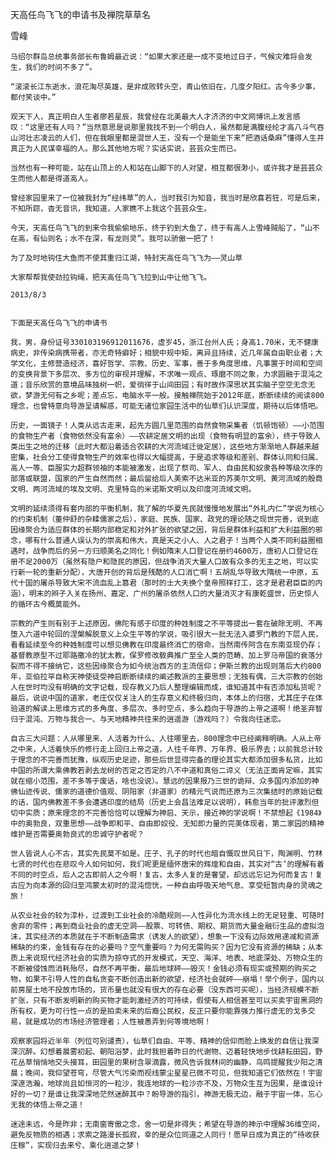 天高任鸟飞飞的申请书及禅院草草名

雪峰


    马绍尔群岛总统事务部长布鲁姆最近说：“如果大家还是一成不变地过日子，气候灾难将会发生，我们的时间不多了”。

    “滚滚长江东逝水，浪花淘尽英雄，是非成败转头空，青山依旧在，几度夕阳红。古今多少事，都付笑谈中。”

    观天下人，真正明白人生者廖若星辰，我曾经在北美最大人才济济的中文网博讯上发言感叹：“这里还有人吗？”当然意思是说那里我找不到一个明白人，虽然都是满腹经纶才高八斗气吞山河壮志凌云的人们，但在我眼里都是混世人王，没有一个是能坐下来“把酒话桑麻”懂得人生并真正为人民谋幸福的人。那么其他地方呢？实话实说，芸芸众生而已。

    当然也有一种可能，站在山顶上的人和站在山脚下的人对望，相互都很渺小，或许我才是芸芸众生而他人都是得道高人。

    曾经家园里来了一位被我封为“经纬草”的人，当时我引为知音，我当时是欣喜若狂，可是后来，不知所踪，杳无音讯，我知道，人家瞧不上我这个芸芸众生。

    今天，天高任鸟飞飞的到来令我偷偷地乐，终于钓到大鱼了，终于有高人上雪峰贼船了，“山不在高，有仙则名；水不在深，有龙则灵”。我可以骄傲一把了！

    为了及时地钩住大鱼而不使其重归江湖，特封天高任鸟飞飞为——灵山草

    大家帮帮我使劲拉钩绳，把天高任鸟飞飞拉到山中让他飞飞。

    2013/8/3


    下面是天高任鸟飞飞的申请书

    我，男，身份证号330103196912011676，虚岁45，浙江台州人氏；身高1.70米，无不健康病史，非传染病携带者，亦无奇特癖好；相貌中规中矩，离异且持续，近几年属自由职业者；大学文化，主修营造经济，喜好哲学、宗教、历史、军事，善于多角度思维，凡事置于时间和空间的变换背景下多层次、多方位的审视并理解，不求唯一观点、琢磨不同之象，力求圆融于混沌之道；音乐欣赏的意境品味独树一帜，爱徜徉于山间田园；有时故作深思状其实脑子空空无念无欲，梦游无何有之乡呢；差点忘，电脑水平一般。接触禅院始于2012年底，断断续续的阅读800理念，也曾特意向导游呈请解惑，可能无诸位家园生活中的仙草们认识深度，期待以后体悟吧。

    历史，一面镜子！人类从远古走来，起先方圆几里范围的自然食物采集者（饥顿饱顿）——小范围的食物生产者（食物依然没有富余）——农耕定居文明的出现（食物有明显的富余），终于导致人类出生之地的迁移（此时大都沿着适合农耕的大河流域迁徙定居），这些地方渐渐地人群越来越密集，社会分工使得食物生产的效率也得以大幅提高，于是追求等级和差别、群体认同和归属、高人一等、臣服实力超群领袖的本能被激发，出现了祭司、军人、自由民和奴隶各种等级次序的部落或联盟，国家的产生自然而然；最后留给后人美索不达米亚的苏美尔文明、黄河流域的殷商文明、两河流域的埃及文明、克里特岛的米诺斯文明以及印度河流域文明。

    文明的延续须得有套内部的平衡机制，我了解的华夏先民就慢慢地发展出“外礼内仁”学说为核心的约束机制（董仲舒的杂糅儒家之后），家庭、民族、国家、政党的理论随之现世完善，说到底因缘聚合为适应群体的长期内部稳定和对外扩张的欲望之因，背后是群体利益和扩大利益圈的邪念，哪有什么普通人误认为的崇高和伟大，真是天之小人、人之君子！当两个人类不同利益圈相遇时，战争而后的另一方归顺美名之同化！例如隋末人口登记在册约4600万，唐初人口登记在册不足2000万（虽然有隐户和隐民的原因，但战争消灭大量人口故有众多的无主之地，可以实行新一轮的重新分配），大唐开创的背后是残酷的人口消亡啊！五胡乱华导致大隋统一中原，五代十国的屠杀导致大宋不流血乱上篡君（那时的士大夫换个皇帝照样打工，这才是君君臣臣的内涵），明末的辫子入关在扬州、嘉定、广州的屠杀依然人口的大量消灭才有康乾盛世，历史惊人的循环古今概莫能外。

    宗教的产生则有别于上述原因，佛陀有感于印度的种姓制度之不平等提出一套在破除无明、不再堕入六道中轮回的涅槃解脱意义上众生平等的学说，吸引很大一批无法入婆罗门教的下层人民，看看延续至今的种姓制度可以想见佛教在印度最终消亡的宿命，当然南传阿含在东南亚现仍存；基督教原型不过耶路撒冷的犹太教，保罗修改敎典推广至全人类的范畴、加上罗马帝国的衰落分裂而不得不接纳它，这些因缘聚合为如今统治西方的主流信仰；伊斯兰教的出现则落后大约800年，亚伯拉罕自称天神使徒受神启断断续续的阐述教派的主要思想；无独有偶，三大宗教的创始人在世时均没有明确的文字记载，现存教义乃后人整理编辑而成，谁知道其中有否添加私货呢？最后，说说中国的道家，老庄仅仅关注人的生存意义和终极归向，本体上的归宿，尤其庄子在体验道的解读上思维方式的多角度、多层次、多时空点，多么趋向于导游的上帝之道啊！绝圣弃智归于混沌、万物与我合一、与天地精神共往来的逍遥游（游戏吗？）令我向往迷恋。

    自古三大问题：人从哪里来、人活着为什么、人往哪里去，800理念中已经阐释明确。人从上帝之中来，人活着快乐的修行走上回归上帝之道，人往千年界、万年界、极乐界去；以前我总计较于理念的不完善而犹豫，纵观历史足迹，那些后世显得完备的理论其实大都添加很多私货，比如中国的所谓大乘佛教若剥去龙树的否定之否定的八不中道和真俗二谛义（无法正面肯定嘛，其实就在缩小范围，差不多等于废话，啥也没说）。慧远的因果报乃三世的诡辩、众多国内添加的神佛仙迹传说、儒家的道德价值观、阴阳家（非道家）的精元气说而还原为三次集结时的原始记载的话，国内佛教差不多会遭遇印度的结局（历史上会昌法难足以说明），韩愈当年的批评激烈但切中实质；原来理念的不完善恰恰可以理解为神启、天示，接近神的学说啊！不禁想起《1984》中的奥勃良，双重思想——战争即和平、自由即奴役、无知即力量的完美体现者，第二家园的精神维护是否需要奥勃良式的忠诚守护者呢？

    世人皆说人心不古，其实先民莫不如是。庄子、孔子的时代也暗自慨叹世风日下，陶渊明、竹林七贤的时代也在悲叹今人如何如何，我们呢更是缅怀唐宋的辉煌和自由，其实对“古’的理解有着不同的时空点，后人之古即前人之今啊！复古，太多人复的是奢望，却远远忘记为何而复古！复古应为向本源的回归至鸿蒙太初时的混沌惚恍，一种自由呼吸天地气息、享受短暂肉身的灵魂之旅！

    从农业社会的较为淳朴，过渡到工业社会的冷酷规则——人性异化为流水线上的无足轻重、可随时舍弃的零件；再到商业社会的虚无空洞——股票、可转债、期权、期货而大量金融衍生品的虚拟泡沫，其实经济的本质就在于不断制造需求（诱发人的欲望），想象一下没有边际效用递减和资源稀缺的约束，金钱有存在的必要吗？空气重要吗？为何无需购买？因为它没有资源的稀缺；从本质上来说现代经济社会的实质为掠夺式的开发模式，天空、海洋、地表、地底深处、万物众生的不断被侵蚀而消耗殆尽，自然不再平衡，最后地球砰——毁灭！金钱必须有现实或预期的购买之物，如果不引导人性的自私贪娈不断创造出新的欲望，经济社会就砰——崩塌！举个例子，国内以前房屋土地不投放市场的，货币量也就没有很大的存在必要（没东西可买呢），当经济规模不断扩张，只有不断发明新的购买物才能刺激经济的可持续，假使有人相信甚至可以买卖宇宙黑洞的所有权，更为可行性一点的是拍卖未来的后裔公民权，反正只要你能靠强力推行虚无的戈多交易，就是成功的市场经济管理者；人性被愚弄到何等境地啊！

    观察家园将近半年（列位可别谴责），仙草们自由、平等、精神的信仰而脸上焕发的自信让我深深沉醉。幻想着晨雾初起、朝阳浴梦，此时我担着昨日的代谢物、迈着轻快地步伐耕耘田园，野花丛草悄悄地交头接耳，田园里的果树含翠滴露，微风告诉我林间的幽静，鸟鸣提醒我少阳之清晨；晚间，我仰望苍穹，尽管大气污染而视线蒙尘星星已微不可见，但我知道它们依然在！宇宙深邃浩瀚，地球尚且如恒河的一粒沙，我连地球的一粒沙亦不及，万物众生互为因果，是谁设计好的一切？是谁让我深深地茫然迷醉其中？盼导游的指引，神游无极无边，融于宇宙一体，忘心无我的体悟上帝之道！

    迷途未远，今是昨非；无南窗寄傲之念，舍一切是非得失；希望在导游的神示中理解36维空间，避免反物质的相遇；求索之路漫长孤寂，幸的是众位同道之人同行！愿早日成为真正的“待收获庄稼”，实现归去来兮、乘化逍遥之梦！



